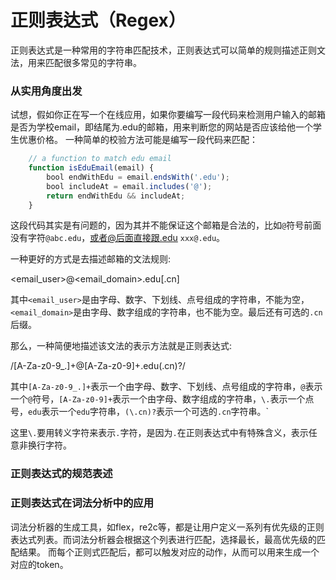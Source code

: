 正则表达式（Regex）
==================


正则表达式是一种常用的字符串匹配技术，正则表达式可以简单的规则描述正则文法，用来匹配很多常见的字符串。

### 从实用角度出发

试想，假如你正在写一个在线应用，如果你要编写一段代码来检测用户输入的邮箱是否为学校email，即结尾为.edu的邮箱，用来判断您的网站是否应该给他一个学生优惠价格。
一种简单的校验方法可能是编写一段代码来匹配：

```js
    // a function to match edu email
    function isEduEmail(email) {
        bool endWithEdu = email.endsWith('.edu');
        bool includeAt = email.includes('@');
        return endWithEdu && includeAt;
    }
```

这段代码其实是有问题的，因为其并不能保证这个邮箱是合法的，比如`@`符号前面没有字符`@abc.edu`，或者@后面直接跟.edu `xxx@.edu`。

一种更好的方式是去描述邮箱的文法规则:

<email_user>@<email_domain>.edu[.cn]

其中`<email_user>`是由字母、数字、下划线、点号组成的字符串，不能为空，`<email_domain>`是由字母、数字组成的字符串，也不能为空。最后还有可选的`.cn`后缀。

那么，一种简便地描述该文法的表示方法就是正则表达式:

/[A-Za-z0-9_.]+@[A-Za-z0-9]+\.edu(\.cn)?/

其中`[A-Za-z0-9_.]+`表示一个由字母、数字、下划线、点号组成的字符串，`@`表示一个`@`符号，`[A-Za-z0-9]+`表示一个由字母、数字组成的字符串，`\.`表示一个点号，`edu`表示一个`edu`字符串，`(\.cn)?`表示一个可选的`.cn`字符串。`

这里`\.`要用转义字符来表示`.`字符，是因为`.`在正则表达式中有特殊含义，表示任意非换行字符。


### 正则表达式的规范表述





### 正则表达式在词法分析中的应用

词法分析器的生成工具，如flex，re2c等，都是让用户定义一系列有优先级的正则表达式列表。而词法分析器会根据这个列表进行匹配，选择最长，最高优先级的匹配结果。
而每个正则式匹配后，都可以触发对应的动作，从而可以用来生成一个对应的token。

